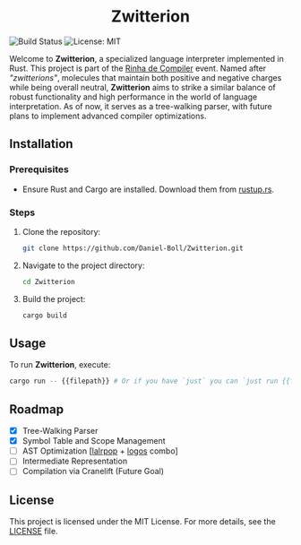 # <h1 align="center">Zwitterion</h1>

![Build Status](https://img.shields.io/badge/build-passing-brightgreen)
![License: MIT](https://img.shields.io/badge/License-MIT-yellow.svg)

Welcome to **Zwitterion**, a specialized language interpreter implemented in Rust. This project is part of the [Rinha de Compiler](https://github.com/aripiprazole/rinha-de-compiler) event. Named after _"zwitterions"_, molecules that maintain both positive and negative charges while being overall neutral, **Zwitterion** aims to strike a similar balance of robust functionality and high performance in the world of language interpretation. As of now, it serves as a tree-walking parser, with future plans to implement advanced compiler optimizations.

## Installation

### Prerequisites

- Ensure Rust and Cargo are installed. Download them from [rustup.rs](https://rustup.rs/).

### Steps

1. Clone the repository:
   ```bash
   git clone https://github.com/Daniel-Boll/Zwitterion.git
   ```
2. Navigate to the project directory:
   ```bash
   cd Zwitterion
   ```
3. Build the project:
   ```bash
   cargo build
   ```

## Usage

To run **Zwitterion**, execute:

```bash
cargo run -- {{filepath}} # Or if you have `just` you can `just run {{filepath}}`
```

## Roadmap

- [x] Tree-Walking Parser
- [x] Symbol Table and Scope Management
- [ ] AST Optimization [[lalrpop](https://github.com/lalrpop/lalrpop) + [logos](https://github.com/maciejhirsz/logos) combo]
- [ ] Intermediate Representation
- [ ] Compilation via Cranelift (Future Goal)

## License

This project is licensed under the MIT License. For more details, see the [LICENSE](LICENSE) file.
